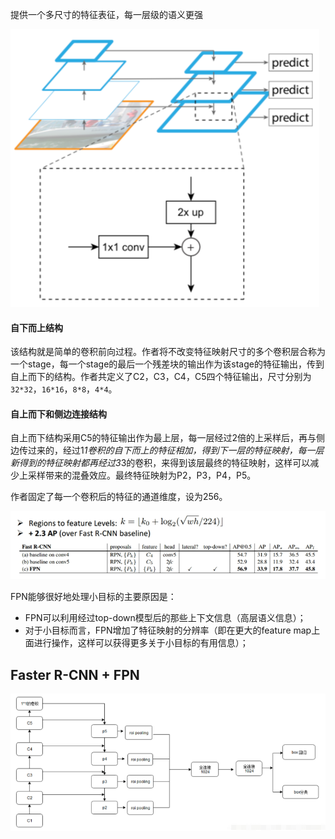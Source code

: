 提供一个多尺寸的特征表征，每一层级的语义更强

![image-20200829211757323](assets/FPN/image-20200829211757323.png)

#### 自下而上结构

该结构就是简单的卷积前向过程。作者将不改变特征映射尺寸的多个卷积层合称为一个stage，每一个stage的最后一个残差块的输出作为该stage的特征输出，传到自上而下的结构。作者共定义了C2，C3，C4，C5四个特征输出，尺寸分别为`32*32`，`16*16`，`8*8`，`4*4`。

#### 自上而下和侧边连接结构

自上而下结构采用C5的特征输出作为最上层，每一层经过2倍的上采样后，再与侧边传过来的，经过1*1卷积的自下而上的特征相加，得到下一层的特征映射，每一层新得到的特征映射都再经过3*3的卷积，来得到该层最终的特征映射，这样可以减少上采样带来的混叠效应。最终特征映射为P2，P3，P4，P5。

作者固定了每一个卷积后的特征的通道维度，设为256。

![image-20200829211437208](assets/FPN/image-20200829211437208.png)

FPN能够很好地处理小目标的主要原因是：

- FPN可以利用经过top-down模型后的那些上下文信息（高层语义信息）；
- 对于小目标而言，FPN增加了特征映射的分辨率（即在更大的feature map上面进行操作，这样可以获得更多关于小目标的有用信息）；

## Faster R-CNN + FPN

![image-20200901112125546](assets/FPN/image-20200901112125546.png)
